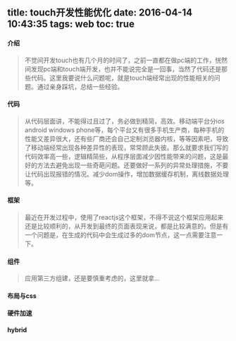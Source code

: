 title: touch开发性能优化
date: 2016-04-14 10:43:35
tags: web
toc: true
---
#### 介绍
>不觉间开发touch也有几个月的时间了，之前一直都在做pc端的工作，恍然间发现pc端和touch端开发，也并不能说完全是一回事，当然了代码还是那些代码。这里我要说什么问题呢，就是touch端经常出现的性能相关的问题。通过亲身踩坑，总结一些经验。

<!--more-->
#### 代码
>从代码层面讲，不能得过且过了，务必做到精简，高效。移动端平台分ios android windows phone等，每个平台又有很多手机生产商，每种手机的性能又差异很大，还有些厂商还会自己定制浏览器内核，等等因素吧，导致了移动端经常出现各种差异性的表现，常常顾此失彼。那么就要求我们写的代码效率高一些，逻辑精简些，从程序层面减少因性能带来的问题，这是最好的方法去避免出现一些奇葩问题。还要做好一系列的异常处理措施，不要让代码出现报错的情况。减少dom操作，增加数据缓存机制，离线数据处理等。

#### 框架
>最近在开发过程中，使用了reactjs这个框架，不得不说这个框架应用起来还是比较顺利的，从开发到最终的页面表现来说，都是比较满意的。但是有一个问题是，在生成的代码中会生成过多的dom节点，这一点需要注意一下。

#### 组件
>应用第三方组建，还是要慎重考虑的，这里就拿...

#### 布局与css

#### 硬件加速

#### hybrid